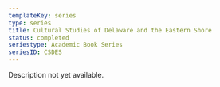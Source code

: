 ```yaml
---
templateKey: series
type: series
title: Cultural Studies of Delaware and the Eastern Shore
status: completed
seriestype: Academic Book Series
seriesID: CSDES
---
```

Description not yet available. 